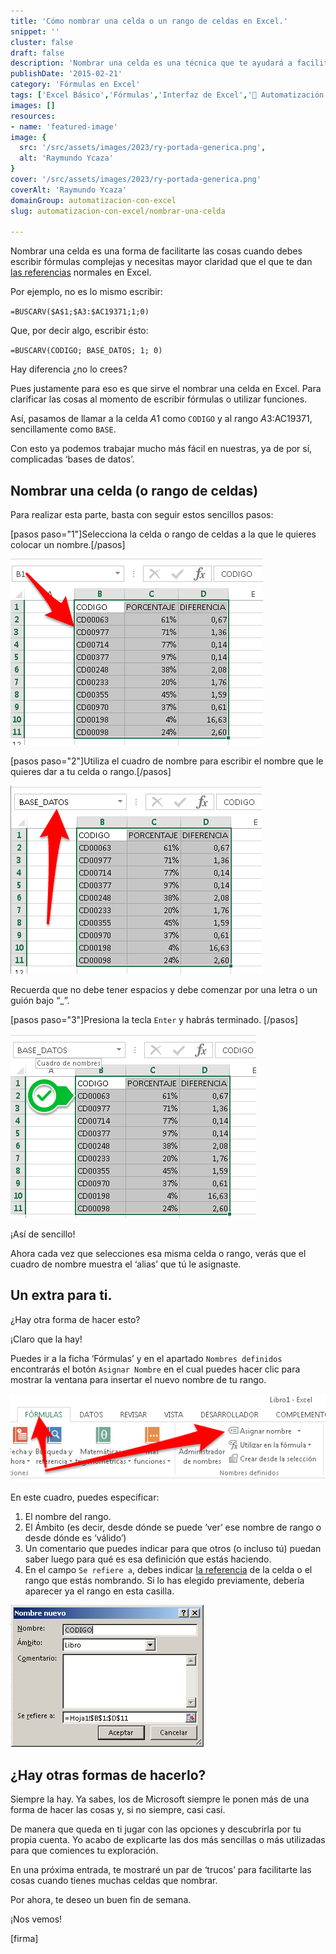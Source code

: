 ```yaml
---
title: 'Cómo nombrar una celda o un rango de celdas en Excel.'
snippet: ''
cluster: false
draft: false 
description: 'Nombrar una celda es una técnica que te ayudará a facilitar la edición de tus fórmulas, haciéndolas más sencillas de entender y de mantener.'
publishDate: '2015-02-21'
category: 'Fórmulas en Excel'
tags: ['Excel Básico','Fórmulas','Interfaz de Excel','🤖 Automatización con Excel']
images: []
resources: 
- name: 'featured-image'
image: {
  src: '/src/assets/images/2023/ry-portada-generica.png',
  alt: 'Raymundo Ycaza'
}
cover: '/src/assets/images/2023/ry-portada-generica.png'
coverAlt: 'Raymundo Ycaza'
domainGroup: automatizacion-con-excel
slug: automatizacion-con-excel/nombrar-una-celda

---
```


Nombrar una celda es una forma de facilitarte las cosas cuando debes escribir fórmulas complejas y necesitas mayor claridad que el que te dan [las referencias](http://raymundoycaza.com/que-es-la-referencia/) normales en Excel.

Por ejemplo, no es lo mismo escribir:

`=BUSCARV($A$1;$A3:$AC19371;1;0)`

Que, por decir algo, escribir ésto:

`=BUSCARV(CODIGO; BASE_DATOS; 1; 0)`

Hay diferencia ¿no lo crees?

Pues justamente para eso es que sirve el nombrar una celda en Excel. Para clarificar las cosas al momento de escribir fórmulas o utilizar funciones.

Así, pasamos de llamar a la celda $A$1 como `CODIGO` y al rango $A3:$AC19371, sencillamente como `BASE`.

Con esto ya podemos trabajar mucho más fácil en nuestras, ya de por sí, complicadas ‘bases de datos’.

## Nombrar una celda (o rango de celdas)

Para realizar esta parte, basta con seguir estos sencillos pasos:

\[pasos paso="1"\]Selecciona la celda o rango de celdas a la que le quieres colocar un nombre.\[/pasos\]

![Nombrar una celda](/src/assets/images/2023/nombrar-una-celda.png)

\[pasos paso="2"\]Utiliza el cuadro de nombre para escribir el nombre que le quieres dar a tu celda o rango.\[/pasos\]

![Nombrar una celda](/src/assets/images/2023/nombrar-una-celda_2.png)

Recuerda que no debe tener espacios y debe comenzar por una letra o un guión bajo “\_”.

\[pasos paso="3"\]Presiona la tecla `Enter` y habrás terminado. \[/pasos\]

![Nombrar una celda](/src/assets/images/2023/nombrar-una-celda_3.png)

¡Así de sencillo!

Ahora cada vez que selecciones esa misma celda o rango, verás que el cuadro de nombre muestra el ‘alias’ que tú le asignaste.

## Un extra para ti.

¿Hay otra forma de hacer esto?

¡Claro que la hay!

Puedes ir a la ficha ‘Fórmulas’ y en el apartado `Nombres definidos` encontrarás el botón `Asignar Nombre` en el cual puedes hacer clic para mostrar la ventana para insertar el nuevo nombre de tu rango.

![Nombrar una celda](/src/assets/images/2023/nombrar-una-celda_4.png)

En este cuadro, puedes especificar:

1. El nombre del rango.
2. El Ámbito (es decir, desde dónde se puede ‘ver’ ese nombre de rango o desde dónde es ‘válido’)
3. Un comentario que puedes indicar para que otros (o incluso tú) puedan saber luego para qué es esa definición que estás haciendo.
4. En el campo `Se refiere a`, debes indicar [la referencia](http://raymundoycaza.com/que-es-la-referencia/) de la celda o el rango que estás nombrando. Si lo has elegido previamente, debería aparecer ya el rango en esta casilla.

![Nombrar una celda](/src/assets/images/2023/nombrar-una-celda_5.png)

## ¿Hay otras formas de hacerlo?

Siempre la hay. Ya sabes, los de Microsoft siempre le ponen más de una forma de hacer las cosas y, si no siempre, casi casi.

De manera que queda en ti jugar con las opciones y descubrirla por tu propia cuenta. Yo acabo de explicarte las dos más sencillas o más utilizadas para que comiences tu exploración.

En una próxima entrada, te mostraré un par de ‘trucos’ para facilitarte las cosas cuando tienes muchas celdas que nombrar.

Por ahora, te deseo un buen fin de semana.

¡Nos vemos!

\[firma\]
